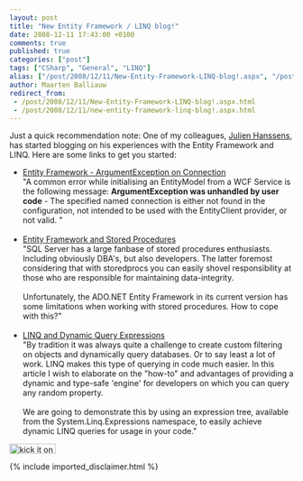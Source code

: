 ```yaml
---
layout: post
title: "New Entity Framework / LINQ blog!"
date: 2008-12-11 17:43:00 +0100
comments: true
published: true
categories: ["post"]
tags: ["CSharp", "General", "LINQ"]
alias: ["/post/2008/12/11/New-Entity-Framework-LINQ-blog!.aspx", "/post/2008/12/11/new-entity-framework-linq-blog!.aspx"]
author: Maarten Balliauw
redirect_from:
 - /post/2008/12/11/New-Entity-Framework-LINQ-blog!.aspx.html
 - /post/2008/12/11/new-entity-framework-linq-blog!.aspx.html
---
```

<p>
Just a quick recommendation note: One of my colleagues, <a href="http://blogs.securancy.com/" target="_blank">Julien Hanssens</a>, has started blogging on his experiences with the Entity Framework and LINQ. Here are some links to get you started: 
</p>
<ul>
	<li><a href="http://blogs.securancy.com/post/Entity-Framework-ArgumentException-on-Connection.aspx">Entity Framework - ArgumentException on Connection</a><br />
	&quot;A common error while initialising an EntityModel from a WCF Service is the following message: <strong>ArgumentException was unhandled by user code</strong> - The specified named connection is either not found in the configuration, not intended to be used with the EntityClient provider, or not valid. &quot;<br />
	&nbsp; </li>
	<li><a href="http://blogs.securancy.com/post/Entity-Framework-and-Stored-Procedures.aspx">Entity Framework and Stored Procedures</a><br />
	&quot;SQL Server has a large fanbase of stored procedures enthusiasts. Including obviously DBA&#39;s, but also developers. The latter foremost considering that with storedprocs you can easily shovel responsibility at those who are responsible for maintaining data-integrity.<br />
	<br />
	Unfortunately, the ADO.NET Entity Framework in its current version has some limitations when working with stored procedures. How to cope with this?&quot;<br />
	&nbsp; </li>
	<li><a href="http://blogs.securancy.com/post/LINQ-and-Dynamic-Query-Expressions.aspx">LINQ and Dynamic Query Expressions</a><br />
	&quot;By tradition it was always quite a challenge to create custom filtering on objects and dynamically query databases. Or to say least a lot of work. LINQ makes this type of querying in code much easier. In this article I wish to elaborate on the &quot;how-to&quot; and advantages of providing a dynamic and type-safe &#39;engine&#39; for developers on which you can query any random property. <br />
	<br />
	We are going to demonstrate this by using an expression tree, available from the System.Linq.Expressions namespace, to easily achieve dynamic LINQ queries for usage in your code.&quot; </li>
</ul>
<p>
<a href="http://www.dotnetkicks.com/kick/?url=/post/2008/12/11/New-Entity-Framework-LINQ-blog!.aspx&amp;title=New Entity Framework / LINQ blog!"><img src="http://www.dotnetkicks.com/Services/Images/KickItImageGenerator.ashx?url=/post/2008/12/11/New-Entity-Framework-LINQ-blog!.aspx" border="0" alt="kick it on DotNetKicks.com" width="82" height="18" /> </a>
</p>

{% include imported_disclaimer.html %}
